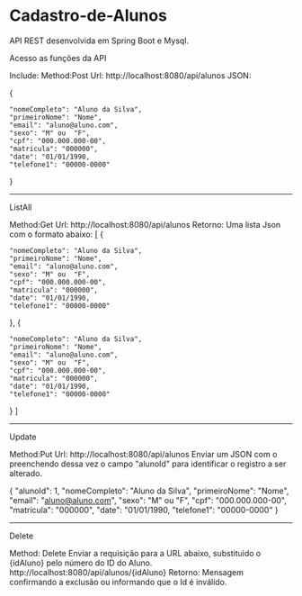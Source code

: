 # Cadastro-de-Alunos
API REST desenvolvida em Spring Boot e Mysql.


Acesso as funções da API

Include:
Method:Post
Url: http://localhost:8080/api/alunos
JSON: 

{ 

    "nomeCompleto": "Aluno da Silva",
    "primeiroNome": "Nome",
    "email": "aluno@aluno.com",
    "sexo": "M" ou  "F",
    "cpf": "000.000.000-00",
    "matricula": "000000",
    "date": "01/01/1990,
    "telefone1": "00000-0000"

}

*****************************************************

ListAll

Method:Get
Url: http://localhost:8080/api/alunos
Retorno: Uma lista Json com o formato abaixo:
[
  { 

    "nomeCompleto": "Aluno da Silva",
    "primeiroNome": "Nome",
    "email": "aluno@aluno.com",
    "sexo": "M" ou  "F",
    "cpf": "000.000.000-00",
    "matricula": "000000",
    "date": "01/01/1990,
    "telefone1": "00000-0000"

},
{ 

    "nomeCompleto": "Aluno da Silva",
    "primeiroNome": "Nome",
    "email": "aluno@aluno.com",
    "sexo": "M" ou  "F",
    "cpf": "000.000.000-00",
    "matricula": "000000",
    "date": "01/01/1990,
    "telefone1": "00000-0000"
  }
]

*****************************************************

Update

Method:Put
Url: http://localhost:8080/api/alunos
Enviar um JSON com o preenchendo dessa vez o campo "alunoId" para identificar o registro a ser alterado.

{ 
    "alunoId": 1,
    "nomeCompleto": "Aluno da Silva",
    "primeiroNome": "Nome",
    "email": "aluno@aluno.com",
    "sexo": "M" ou  "F",
    "cpf": "000.000.000-00",
    "matricula": "000000",
    "date": "01/01/1990,
    "telefone1": "00000-0000"
  }

*****************************************************

Delete

Method: Delete
Enviar a requisição para a URL abaixo, substituido o {idAluno} pelo número do ID do Aluno.
http://localhost:8080/api/alunos/{idAluno}
Retorno: Mensagem confirmando a exclusão ou informando que o Id é inválido. 
